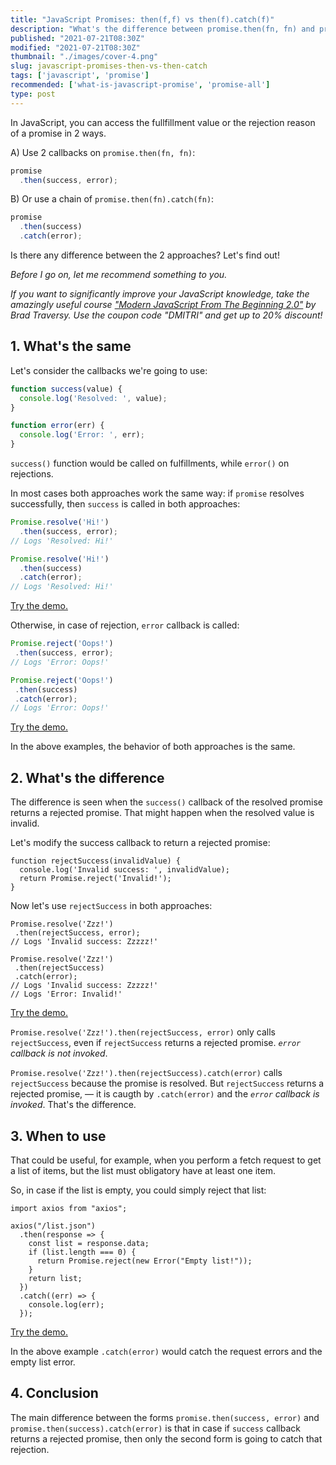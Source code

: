 ```yaml
---
title: "JavaScript Promises: then(f,f) vs then(f).catch(f)"
description: "What's the difference between promise.then(fn, fn) and promise.then(fn).catch(fn) when using JavaScript promises?"
published: "2021-07-21T08:30Z"
modified: "2021-07-21T08:30Z"
thumbnail: "./images/cover-4.png"
slug: javascript-promises-then-vs-then-catch
tags: ['javascript', 'promise']
recommended: ['what-is-javascript-promise', 'promise-all']
type: post
---
```


In JavaScript, you can access the fullfillment value or the rejection reason of a promise in 2 ways.  

A) Use 2 callbacks on `promise.then(fn, fn)`:

```javascript
promise
  .then(success, error);
```

B) Or use a chain of `promise.then(fn).catch(fn)`:

```javascript
promise
  .then(success)
  .catch(error);
```

Is there any difference between the 2 approaches? Let's find out!

*Before I go on, let me recommend something to you.* 

*If you want to significantly improve your JavaScript knowledge, take the  amazingly useful course ["Modern JavaScript From The Beginning 2.0"](https://www.traversymedia.com/a/2147528886/FqXWyazh) by Brad Traversy. Use the coupon code "DMITRI" and get up to 20% discount!*

## 1. What's the same

Let's consider the callbacks we're going to use:

```javascript
function success(value) {
  console.log('Resolved: ', value);
}

function error(err) {
  console.log('Error: ', err);
}
```

`success()` function would be called on fulfillments, while `error()` on rejections.  

In most cases both approaches work the same way: if `promise` resolves successfully, then `success` is called in both approaches:

```javascript
Promise.resolve('Hi!')
  .then(success, error);
// Logs 'Resolved: Hi!'

Promise.resolve('Hi!')
  .then(success)
  .catch(error);
// Logs 'Resolved: Hi!'
```

[Try the demo.](https://codesandbox.io/s/youthful-satoshi-wh7el?file=/src/index.js)

 Otherwise, in case of rejection, `error` callback is called:

 ```javascript
Promise.reject('Oops!')
  .then(success, error);
// Logs 'Error: Oops!'

Promise.reject('Oops!')
  .then(success)
  .catch(error);
// Logs 'Error: Oops!'
```

[Try the demo.](https://codesandbox.io/s/priceless-surf-iyj8p?file=/src/index.js)

In the above examples, the behavior of both approaches is the same.  

## 2. What's the difference

The difference is seen when the `success()` callback of the resolved promise returns a rejected promise. That might happen when the resolved value is invalid.  

Let's modify the success callback to return a rejected promise:

```javascript{2}
function rejectSuccess(invalidValue) {
  console.log('Invalid success: ', invalidValue);
  return Promise.reject('Invalid!');
}
```

Now let's use `rejectSuccess` in both approaches:

 ```javascript{8}
Promise.resolve('Zzz!')
  .then(rejectSuccess, error);
// Logs 'Invalid success: Zzzzz!'

Promise.resolve('Zzz!')
  .then(rejectSuccess)
  .catch(error);
// Logs 'Invalid success: Zzzzz!'
// Logs 'Error: Invalid!'
```

[Try the demo.](https://codesandbox.io/s/elated-snowflake-y174u?file=/src/index.js)

`Promise.resolve('Zzz!').then(rejectSuccess, error)` only calls `rejectSuccess`, even if `rejectSuccess` returns a rejected promise. *`error` callback is not invoked*.  

`Promise.resolve('Zzz!').then(rejectSuccess).catch(error)` calls `rejectSuccess` because the promise is resolved. But `rejectSuccess` returns a rejected promise, &mdash; it is caugth by `.catch(error)` and the *`error` callback is invoked*. That's the difference.  

## 3. When to use

That could be useful, for example, when you perform a fetch request to get a list of items, but the list must obligatory have at least one item.  

So, in case if the list is empty, you could simply reject that list:

```javascript{5-7}
import axios from "axios";

axios("/list.json")
  .then(response => {
    const list = response.data;
    if (list.length === 0) {
      return Promise.reject(new Error("Empty list!"));
    }
    return list;
  })
  .catch((err) => {
    console.log(err);
  });
```

[Try the demo.](https://codesandbox.io/s/epic-breeze-m186p?file=/src/index.js)

In the above example `.catch(error)` would catch the request errors and the empty list error.  

## 4. Conclusion

The main difference between the forms `promise.then(success, error)` and `promise.then(success).catch(error)` is that in case if `success` callback returns a rejected promise, then only the second form is going to catch that rejection.  